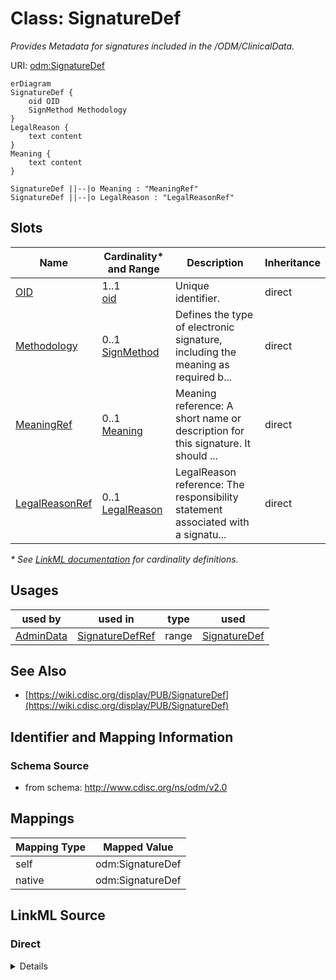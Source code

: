# Class: SignatureDef

_Provides Metadata for signatures included in the /ODM/ClinicalData._




URI: [odm:SignatureDef](http://www.cdisc.org/ns/odm/v2.0/SignatureDef)


```mermaid
erDiagram
SignatureDef {
    oid OID  
    SignMethod Methodology  
}
LegalReason {
    text content  
}
Meaning {
    text content  
}

SignatureDef ||--|o Meaning : "MeaningRef"
SignatureDef ||--|o LegalReason : "LegalReasonRef"

```



<!-- no inheritance hierarchy -->


## Slots

| Name | Cardinality* and Range | Description | Inheritance |
| ---  | --- | --- | --- |
| [OID](OID.md) | 1..1 <br/> [oid](oid.md) | Unique identifier. | direct |
| [Methodology](Methodology.md) | 0..1 <br/> [SignMethod](SignMethod.md) | Defines the type of electronic signature, including the meaning as required b... | direct |
| [MeaningRef](MeaningRef.md) | 0..1 <br/> [Meaning](Meaning.md) | Meaning reference: A short name or description for this signature. It should ... | direct |
| [LegalReasonRef](LegalReasonRef.md) | 0..1 <br/> [LegalReason](LegalReason.md) | LegalReason reference: The responsibility statement associated with a signatu... | direct |

_* See [LinkML documentation](https://linkml.io/linkml/schemas/slots.html#slot-cardinality) for cardinality definitions._




## Usages

| used by | used in | type | used |
| ---  | --- | --- | --- |
| [AdminData](AdminData.md) | [SignatureDefRef](SignatureDefRef.md) | range | [SignatureDef](SignatureDef.md) |






## See Also

* [https://wiki.cdisc.org/display/PUB/SignatureDef](https://wiki.cdisc.org/display/PUB/SignatureDef)

## Identifier and Mapping Information







### Schema Source


* from schema: http://www.cdisc.org/ns/odm/v2.0





## Mappings

| Mapping Type | Mapped Value |
| ---  | ---  |
| self | odm:SignatureDef |
| native | odm:SignatureDef |





## LinkML Source

<!-- TODO: investigate https://stackoverflow.com/questions/37606292/how-to-create-tabbed-code-blocks-in-mkdocs-or-sphinx -->

### Direct

<details>
```yaml
name: SignatureDef
description: Provides Metadata for signatures included in the /ODM/ClinicalData.
from_schema: http://www.cdisc.org/ns/odm/v2.0
see_also:
- https://wiki.cdisc.org/display/PUB/SignatureDef
rank: 1000
slots:
- OID
- Methodology
- MeaningRef
- LegalReasonRef
slot_usage:
  OID:
    name: OID
    description: Unique identifier.
    comments:
    - 'Required

      range: oid

      Must be unique within a study.'
    domain_of:
    - Study
    - MetaDataVersion
    - Standard
    - ValueListDef
    - WhereClauseDef
    - StudyEventGroupDef
    - StudyEventDef
    - ItemGroupDef
    - ItemDef
    - CodeList
    - MethodDef
    - ConditionDef
    - CommentDef
    - StudyIndication
    - StudyIntervention
    - StudyObjective
    - StudyEndPoint
    - StudyTargetPopulation
    - StudyEstimand
    - Arm
    - Epoch
    - StudyParameter
    - StudyTiming
    - TransitionTimingConstraint
    - AbsoluteTimingConstraint
    - RelativeTimingConstraint
    - DurationTimingConstraint
    - WorkflowDef
    - Transition
    - Branching
    - Criterion
    - User
    - Organization
    - Location
    - SignatureDef
    - Query
    range: oid
    required: true
  Methodology:
    name: Methodology
    description: Defines the type of electronic signature, including the meaning as
      required by 21 CFR Part 11 .
    comments:
    - 'Optional

      enum values: (Digital | Electronic)

      If the signature is digital, it is based on cryptography. Otherwise the signature
      is electronic.'
    domain_of:
    - SignatureDef
    range: SignMethod
  MeaningRef:
    name: MeaningRef
    domain_of:
    - SignatureDef
    range: Meaning
    maximum_cardinality: 1
  LegalReasonRef:
    name: LegalReasonRef
    domain_of:
    - SignatureDef
    range: LegalReason
    maximum_cardinality: 1
class_uri: odm:SignatureDef

```
</details>

### Induced

<details>
```yaml
name: SignatureDef
description: Provides Metadata for signatures included in the /ODM/ClinicalData.
from_schema: http://www.cdisc.org/ns/odm/v2.0
see_also:
- https://wiki.cdisc.org/display/PUB/SignatureDef
rank: 1000
slot_usage:
  OID:
    name: OID
    description: Unique identifier.
    comments:
    - 'Required

      range: oid

      Must be unique within a study.'
    domain_of:
    - Study
    - MetaDataVersion
    - Standard
    - ValueListDef
    - WhereClauseDef
    - StudyEventGroupDef
    - StudyEventDef
    - ItemGroupDef
    - ItemDef
    - CodeList
    - MethodDef
    - ConditionDef
    - CommentDef
    - StudyIndication
    - StudyIntervention
    - StudyObjective
    - StudyEndPoint
    - StudyTargetPopulation
    - StudyEstimand
    - Arm
    - Epoch
    - StudyParameter
    - StudyTiming
    - TransitionTimingConstraint
    - AbsoluteTimingConstraint
    - RelativeTimingConstraint
    - DurationTimingConstraint
    - WorkflowDef
    - Transition
    - Branching
    - Criterion
    - User
    - Organization
    - Location
    - SignatureDef
    - Query
    range: oid
    required: true
  Methodology:
    name: Methodology
    description: Defines the type of electronic signature, including the meaning as
      required by 21 CFR Part 11 .
    comments:
    - 'Optional

      enum values: (Digital | Electronic)

      If the signature is digital, it is based on cryptography. Otherwise the signature
      is electronic.'
    domain_of:
    - SignatureDef
    range: SignMethod
  MeaningRef:
    name: MeaningRef
    domain_of:
    - SignatureDef
    range: Meaning
    maximum_cardinality: 1
  LegalReasonRef:
    name: LegalReasonRef
    domain_of:
    - SignatureDef
    range: LegalReason
    maximum_cardinality: 1
attributes:
  OID:
    name: OID
    description: Unique identifier.
    comments:
    - 'Required

      range: oid

      Must be unique within a study.'
    from_schema: http://www.cdisc.org/ns/odm/v2.0
    rank: 1000
    identifier: true
    alias: OID
    owner: SignatureDef
    domain_of:
    - Study
    - MetaDataVersion
    - Standard
    - ValueListDef
    - WhereClauseDef
    - StudyEventGroupDef
    - StudyEventDef
    - ItemGroupDef
    - ItemDef
    - CodeList
    - MethodDef
    - ConditionDef
    - CommentDef
    - StudyIndication
    - StudyIntervention
    - StudyObjective
    - StudyEndPoint
    - StudyTargetPopulation
    - StudyEstimand
    - Arm
    - Epoch
    - StudyParameter
    - StudyTiming
    - TransitionTimingConstraint
    - AbsoluteTimingConstraint
    - RelativeTimingConstraint
    - DurationTimingConstraint
    - WorkflowDef
    - Transition
    - Branching
    - Criterion
    - User
    - Organization
    - Location
    - SignatureDef
    - Query
    range: oid
    required: true
  Methodology:
    name: Methodology
    description: Defines the type of electronic signature, including the meaning as
      required by 21 CFR Part 11 .
    comments:
    - 'Optional

      enum values: (Digital | Electronic)

      If the signature is digital, it is based on cryptography. Otherwise the signature
      is electronic.'
    from_schema: http://www.cdisc.org/ns/odm/v2.0
    rank: 1000
    alias: Methodology
    owner: SignatureDef
    domain_of:
    - SignatureDef
    range: SignMethod
  MeaningRef:
    name: MeaningRef
    description: 'Meaning reference: A short name or description for this signature.
      It should reflect the context of the signature and/or the text that appears
      when the signature is applied in the user interface.'
    from_schema: http://www.cdisc.org/ns/odm/v2.0
    rank: 1000
    identifier: false
    alias: MeaningRef
    owner: SignatureDef
    domain_of:
    - SignatureDef
    range: Meaning
    maximum_cardinality: 1
  LegalReasonRef:
    name: LegalReasonRef
    description: 'LegalReason reference: The responsibility statement associated with
      a signature (e.g., "The signer accepts responsibility for the accuracy of this
      data.").'
    from_schema: http://www.cdisc.org/ns/odm/v2.0
    rank: 1000
    identifier: false
    alias: LegalReasonRef
    owner: SignatureDef
    domain_of:
    - SignatureDef
    range: LegalReason
    maximum_cardinality: 1
class_uri: odm:SignatureDef

```
</details>